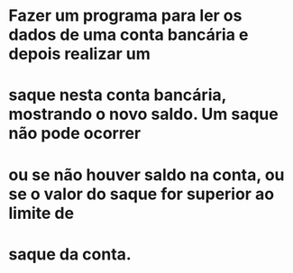 # Fazer um programa para ler os dados de uma conta bancária e depois realizar um
# saque nesta conta bancária, mostrando o novo saldo. Um saque não pode ocorrer
# ou se não houver saldo na conta, ou se o valor do saque for superior ao limite de
# saque da conta.
